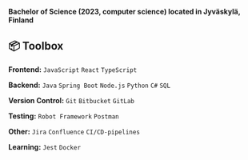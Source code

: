 **Bachelor of Science (2023, computer science) located in Jyväskylä, Finland**

## 📦 Toolbox

**Frontend:** `JavaScript` `React` `TypeScript`

**Backend:** `Java` `Spring Boot` `Node.js` `Python` `C#` `SQL`

**Version Control:** `Git` `Bitbucket` `GitLab`

**Testing:** `Robot Framework` `Postman`

**Other:** `Jira` `Confluence` `CI/CD-pipelines`

**Learning:**  `Jest` `Docker`
